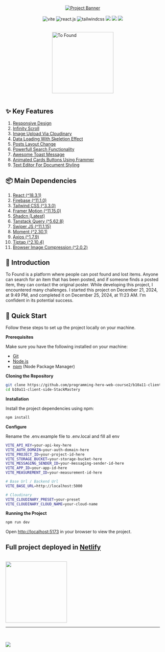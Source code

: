 <div align="center">
  <br />
    <a href="https://youtu.be/B91wc5dCEBA" target="_blank">
      <img src="https://res.cloudinary.com/dhuydj1lg/image/upload/v1735123285/Group_3-svg_su06qq.svg" alt="Project Banner">
    </a>
  <br />
<br/>

  <div>
    <img src="https://img.shields.io/badge/-Vite-black?style=for-the-badge&logoColor=white&logo=vite&color=646CFF" alt="vite" />
    <img src="https://img.shields.io/badge/-React_JS-black?style=for-the-badge&logoColor=white&logo=react&color=61DAFB" alt="react.js" />
    <img src="https://img.shields.io/badge/-Tailwind_CSS-black?style=for-the-badge&logoColor=white&logo=tailwindcss&color=06B6D4" alt="tailwindcss" />
   <img  src="https://img.shields.io/badge/-TanStack_Query-black?style=for-the-badge&logo=react-query&logoColor=white&color=FF4154
    ">
    <img src="https://img.shields.io/badge/-React_Router-black?style=for-the-badge&logo=react-router&logoColor=white&color=CA4245
    ">
    <img src="https://img.shields.io/badge/-Shadcn-black?style=for-the-badge&logo=shadcn&logoColor=white&color=18181B
    ">
  </div>

<br />
<br />
<a href="https://tofound.netlify.app" align="start">
    <img width=200" align="start" src="https://res.cloudinary.com/dhuydj1lg/image/upload/v1735124251/Folder_1_jzj86m.svg" alt="To Found">
</a>
    <br />
    <br />
   <div align="center">
</div>
</div>

## ✨ Key Features

1. [Responsive Design](https://tofound.netlify.app)
2. [Infinity Scroll](https://tofound.netlify.app/allitems)
3. [Image Upload Via Cloudinary](https://tofound.netlify.app/additems)
4. [Data Loading With Skeletion Effect](https://tofound.netlify.app/allitems)
5. [Posts Layout Change](https://tofound.netlify.app/allitems)
6. [Powerfull Search Functionality](https://tofound.netlify.app/allitems)
7. [Awesome Toast Message]()
8. [Animated Cards Buttons Using Frammer](https://tofound.netlify.app)
9. [Text Editor For Document Styling](https://tofound.netlify.app/additems)

## 📦 Main Dependencies

1. [React (^18.3.1)](https://react.dev/)
2. [Firebase (^11.1.0)](https://firebase.google.com/)
3. [Tailwind CSS (^3.3.0)](https://tailwindcss.com/)
4. [Framer Motion (^11.15.0)](https://www.framer.com/motion/)
5. [Shadcn (Latest)](https://shadcn.dev/)
6. [Tanstack Query (^5.62.8)](https://tanstack.com/query/latest)
7. [Swiper JS (^11.1.15)](https://swiperjs.com/)
8. [Moment (^2.30.1)](https://momentjs.com/)
9. [Axios (^1.7.9)](https://axios-http.com/)
10. [Tiptap (^2.10.4)](https://tiptap.dev/)
11. [Browser Image Compression (^2.0.2)](https://github.com/Donaldcwl/browser-image-compression)



## <a>🚨 Introduction</a>

To Found is a platform where people can post found and lost items. Anyone can search for an item that has been posted, and if someone finds a posted item, they can contact the original poster. While developing this project, I encountered many challenges. I started this project on December 21, 2024, at 9:49 PM, and completed it on December 25, 2024, at 11:23 AM. I'm confident in its potential success.


## <a name="quick-start">🤸 Quick Start</a>

Follow these steps to set up the project locally on your machine.

**Prerequisites**

Make sure you have the following installed on your machine:

- [Git](https://git-scm.com/)
- [Node.js](https://nodejs.org/en)
- [npm](https://www.npmjs.com/) (Node Package Manager)

**Cloning the Repository**

```bash
git clone https://github.com/programming-hero-web-course2/b10a11-client-side-StackMastery.git
cd b10a11-client-side-StackMastery
```

**Installation**

Install the project dependencies using npm:

```bash
npm install
```

**Configure**

Rename the .env.example file to .env.local and fill all env

```bash
VITE_API_KEY=your-api-key-here
VITE_AUTH_DOMAIN=your-auth-domain-here
VITE_PROJECT_ID=your-project-id-here
VITE_STORAGE_BUCKET=your-storage-bucket-here
VITE_MESSAGING_SENDER_ID=your-messaging-sender-id-here
VITE_APP_ID=your-app-id-here
VITE_MEASUREMENT_ID=your-measurement-id-here

# Base Url / Backend Url
VITE_BASE_URL=http://localhost:5000

# Cloudinary
VITE_CLOUDINARY_PRESET=your-preset
VITE_CLOUDINARY_CLOUD_NAME=your-cloud-name
```


**Running the Project**

```bash
npm run dev
```

Open [http://localhost:5173](http://localhost:5173) in your browser to view the project.

<h2>
    Full project deployed in <a href="netlify.com">Netlify</a>
</h2>
<a href="https://tofound.netlify.app">
    <br />
    <img width="200" src="https://res.cloudinary.com/dhuydj1lg/image/upload/v1735126920/Group_4_tutd2b.svg">
</a> 

<hr />
<br />
<br />

<img  src="https://res.cloudinary.com/dhuydj1lg/image/upload/v1735127131/screencapture-tofound-netlify-app-2024-12-25-04_05_23_1_aivlgm.png">